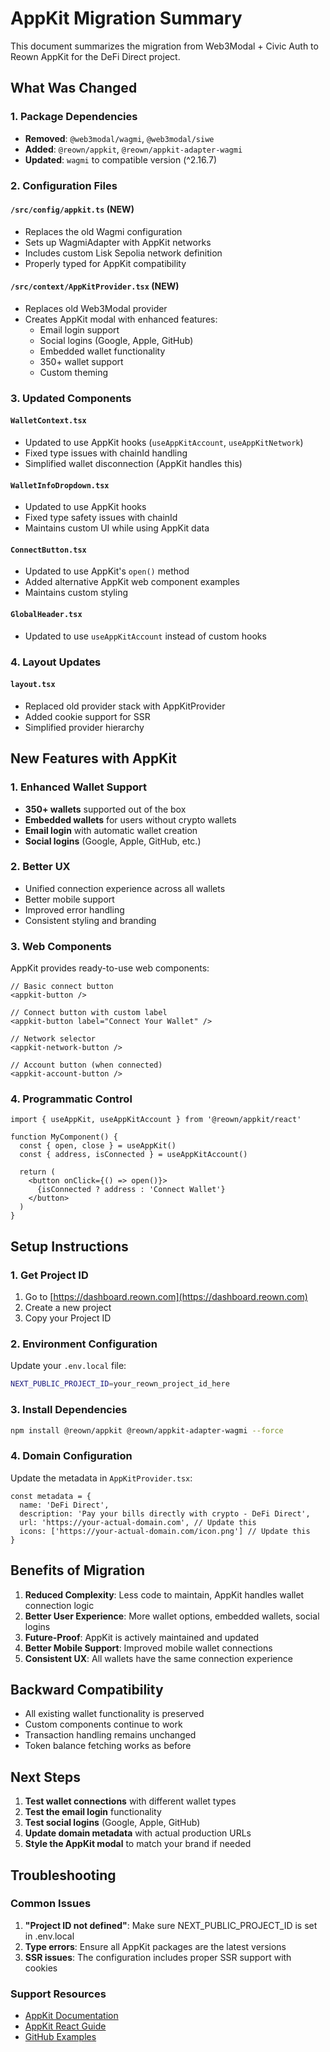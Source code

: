 # AppKit Migration Summary

This document summarizes the migration from Web3Modal + Civic Auth to Reown AppKit for the DeFi Direct project.

## What Was Changed

### 1. Package Dependencies
- **Removed**: `@web3modal/wagmi`, `@web3modal/siwe`
- **Added**: `@reown/appkit`, `@reown/appkit-adapter-wagmi`
- **Updated**: `wagmi` to compatible version (^2.16.7)

### 2. Configuration Files

#### `/src/config/appkit.ts` (NEW)
- Replaces the old Wagmi configuration
- Sets up WagmiAdapter with AppKit networks
- Includes custom Lisk Sepolia network definition
- Properly typed for AppKit compatibility

#### `/src/context/AppKitProvider.tsx` (NEW)
- Replaces old Web3Modal provider
- Creates AppKit modal with enhanced features:
  - Email login support
  - Social logins (Google, Apple, GitHub)
  - Embedded wallet functionality
  - 350+ wallet support
  - Custom theming

### 3. Updated Components

#### `WalletContext.tsx`
- Updated to use AppKit hooks (`useAppKitAccount`, `useAppKitNetwork`)
- Fixed type issues with chainId handling
- Simplified wallet disconnection (AppKit handles this)

#### `WalletInfoDropdown.tsx`
- Updated to use AppKit hooks
- Fixed type safety issues with chainId
- Maintains custom UI while using AppKit data

#### `ConnectButton.tsx`
- Updated to use AppKit's `open()` method
- Added alternative AppKit web component examples
- Maintains custom styling

#### `GlobalHeader.tsx`
- Updated to use `useAppKitAccount` instead of custom hooks

### 4. Layout Updates

#### `layout.tsx`
- Replaced old provider stack with AppKitProvider
- Added cookie support for SSR
- Simplified provider hierarchy

## New Features with AppKit

### 1. Enhanced Wallet Support
- **350+ wallets** supported out of the box
- **Embedded wallets** for users without crypto wallets
- **Email login** with automatic wallet creation
- **Social logins** (Google, Apple, GitHub, etc.)

### 2. Better UX
- Unified connection experience across all wallets
- Better mobile support
- Improved error handling
- Consistent styling and branding

### 3. Web Components
AppKit provides ready-to-use web components:

```tsx
// Basic connect button
<appkit-button />

// Connect button with custom label
<appkit-button label="Connect Your Wallet" />

// Network selector
<appkit-network-button />

// Account button (when connected)
<appkit-account-button />
```

### 4. Programmatic Control
```tsx
import { useAppKit, useAppKitAccount } from '@reown/appkit/react'

function MyComponent() {
  const { open, close } = useAppKit()
  const { address, isConnected } = useAppKitAccount()
  
  return (
    <button onClick={() => open()}>
      {isConnected ? address : 'Connect Wallet'}
    </button>
  )
}
```

## Setup Instructions

### 1. Get Project ID
1. Go to [https://dashboard.reown.com](https://dashboard.reown.com)
2. Create a new project
3. Copy your Project ID

### 2. Environment Configuration
Update your `.env.local` file:
```bash
NEXT_PUBLIC_PROJECT_ID=your_reown_project_id_here
```

### 3. Install Dependencies
```bash
npm install @reown/appkit @reown/appkit-adapter-wagmi --force
```

### 4. Domain Configuration
Update the metadata in `AppKitProvider.tsx`:
```tsx
const metadata = {
  name: 'DeFi Direct',
  description: 'Pay your bills directly with crypto - DeFi Direct',
  url: 'https://your-actual-domain.com', // Update this
  icons: ['https://your-actual-domain.com/icon.png'] // Update this
}
```

## Benefits of Migration

1. **Reduced Complexity**: Less code to maintain, AppKit handles wallet connection logic
2. **Better User Experience**: More wallet options, embedded wallets, social logins
3. **Future-Proof**: AppKit is actively maintained and updated
4. **Better Mobile Support**: Improved mobile wallet connections
5. **Consistent UX**: All wallets have the same connection experience

## Backward Compatibility

- All existing wallet functionality is preserved
- Custom components continue to work
- Transaction handling remains unchanged
- Token balance fetching works as before

## Next Steps

1. **Test wallet connections** with different wallet types
2. **Test the email login** functionality
3. **Test social logins** (Google, Apple, GitHub)
4. **Update domain metadata** with actual production URLs
5. **Style the AppKit modal** to match your brand if needed

## Troubleshooting

### Common Issues

1. **"Project ID not defined"**: Make sure NEXT_PUBLIC_PROJECT_ID is set in .env.local
2. **Type errors**: Ensure all AppKit packages are the latest versions
3. **SSR issues**: The configuration includes proper SSR support with cookies

### Support Resources

- [AppKit Documentation](https://docs.reown.com/appkit)
- [AppKit React Guide](https://docs.reown.com/appkit/react)
- [GitHub Examples](https://github.com/reown-com/appkit-web-examples)

